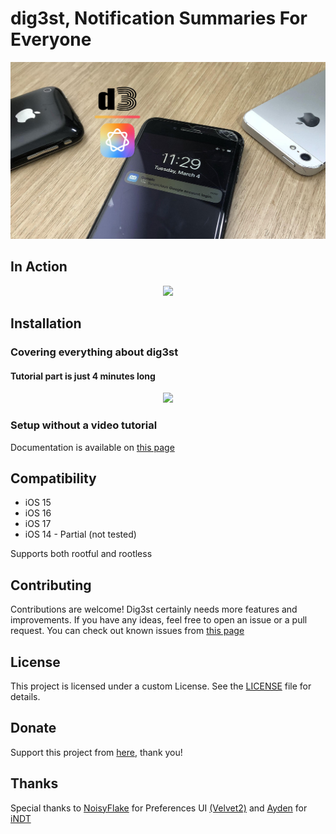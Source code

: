 # dig3st, Notification Summaries For Everyone

<img src="assets/dig3st-hero-github.jpg">

## In Action

<div align="center">
    <img src="assets/dig3st-action.gif" width="400px">
</div>

## Installation

### Covering everything about dig3st

#### Tutorial part is just 4 minutes long

<div align="center">
    <a href="https://www.youtube.com/watch?v=u8pNxw2rBoE">
        <img src="https://img.youtube.com/vi/u8pNxw2rBoE/0.jpg" width="500px" />
    </a>
</div>

### Setup without a video tutorial

Documentation is available on [this page](https://uncore.me/blog/dig3st--ai-notification-summaries-for-everyone)

## Compatibility

- iOS 15
- iOS 16
- iOS 17
- iOS 14 - Partial (not tested)

Supports both rootful and rootless

## Contributing

Contributions are welcome! Dig3st certainly needs more features and improvements. If you have any ideas, feel free to open an issue or a pull request. You can check out known issues from [this page](https://uncore.me/blog/dig3st--ai-notification-summaries-for-everyone)

## License

This project is licensed under a custom License. See the [LICENSE](LICENSE) file for details.

## Donate

Support this project from [here](https://uncore.me/donate), thank you!

## Thanks

Special thanks to [NoisyFlake](https://github.com/NoisyFlake) for Preferences UI [(Velvet2)](https://github.com/NoisyFlake/Velvet2) and [Ayden](https://github.com/aydenp) for [iNDT](https://github.com/aydenp/iNDT)

